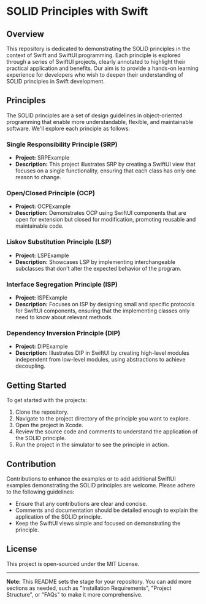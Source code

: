 # SOLID Principles with Swift

## Overview

This repository is dedicated to demonstrating the SOLID principles in the context of Swift and SwiftUI programming. Each principle is explored through a series of SwiftUI projects, clearly annotated to highlight their practical application and benefits. Our aim is to provide a hands-on learning experience for developers who wish to deepen their understanding of SOLID principles in Swift development.

## Principles

The SOLID principles are a set of design guidelines in object-oriented programming that enable more understandable, flexible, and maintainable software. We'll explore each principle as follows:

### Single Responsibility Principle (SRP)

- **Project:** SRPExample
- **Description:** This project illustrates SRP by creating a SwiftUI view that focuses on a single functionality, ensuring that each class has only one reason to change.

### Open/Closed Principle (OCP)

- **Project:** OCPExample
- **Description:** Demonstrates OCP using SwiftUI components that are open for extension but closed for modification, promoting reusable and maintainable code.

### Liskov Substitution Principle (LSP)

- **Project:** LSPExample
- **Description:** Showcases LSP by implementing interchangeable subclasses that don't alter the expected behavior of the program.

### Interface Segregation Principle (ISP)

- **Project:** ISPExample
- **Description:** Focuses on ISP by designing small and specific protocols for SwiftUI components, ensuring that the implementing classes only need to know about relevant methods.

### Dependency Inversion Principle (DIP)

- **Project:** DIPExample
- **Description:** Illustrates DIP in SwiftUI by creating high-level modules independent from low-level modules, using abstractions to achieve decoupling.

## Getting Started

To get started with the projects:

1. Clone the repository.
2. Navigate to the project directory of the principle you want to explore.
3. Open the project in Xcode.
4. Review the source code and comments to understand the application of the SOLID principle.
5. Run the project in the simulator to see the principle in action.

## Contribution

Contributions to enhance the examples or to add additional SwiftUI examples demonstrating the SOLID principles are welcome. Please adhere to the following guidelines:

- Ensure that any contributions are clear and concise.
- Comments and documentation should be detailed enough to explain the application of the SOLID principle.
- Keep the SwiftUI views simple and focused on demonstrating the principle.

## License

This project is open-sourced under the MIT License.

---

**Note:** This README sets the stage for your repository. You can add more sections as needed, such as "Installation Requirements", "Project Structure", or "FAQs" to make it more comprehensive.
